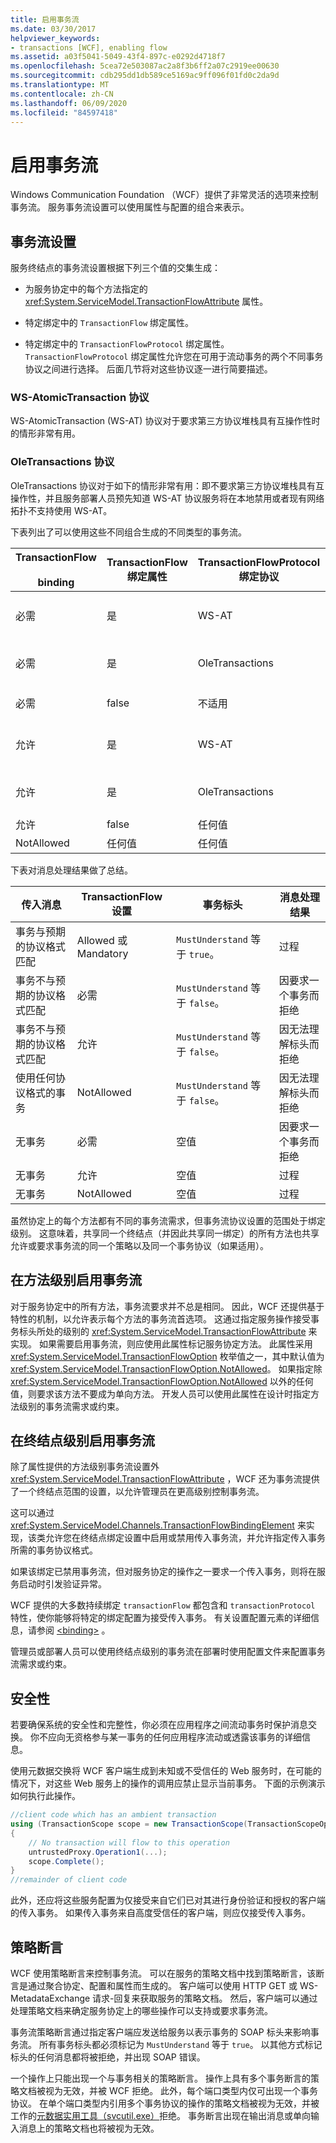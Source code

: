 ```yaml
---
title: 启用事务流
ms.date: 03/30/2017
helpviewer_keywords:
- transactions [WCF], enabling flow
ms.assetid: a03f5041-5049-43f4-897c-e0292d4718f7
ms.openlocfilehash: 5cea72e503087ac2a8f3b6ff2a07c2919ee00630
ms.sourcegitcommit: cdb295dd1db589ce5169ac9ff096f01fd0c2da9d
ms.translationtype: MT
ms.contentlocale: zh-CN
ms.lasthandoff: 06/09/2020
ms.locfileid: "84597418"
---
```

# <a name="enabling-transaction-flow"></a>启用事务流
Windows Communication Foundation （WCF）提供了非常灵活的选项来控制事务流。 服务事务流设置可以使用属性与配置的组合来表示。  
  
## <a name="transaction-flow-settings"></a>事务流设置  
 服务终结点的事务流设置根据下列三个值的交集生成：  
  
- 为服务协定中的每个方法指定的 <xref:System.ServiceModel.TransactionFlowAttribute> 属性。  
  
- 特定绑定中的 `TransactionFlow` 绑定属性。  
  
- 特定绑定中的 `TransactionFlowProtocol` 绑定属性。 `TransactionFlowProtocol` 绑定属性允许您在可用于流动事务的两个不同事务协议之间进行选择。 后面几节将对这些协议逐一进行简要描述。  
  
### <a name="ws-atomictransaction-protocol"></a>WS-AtomicTransaction 协议  
 WS-AtomicTransaction (WS-AT) 协议对于要求第三方协议堆栈具有互操作性时的情形非常有用。  
  
### <a name="oletransactions-protocol"></a>OleTransactions 协议  
 OleTransactions 协议对于如下的情形非常有用：即不要求第三方协议堆栈具有互操作性，并且服务部署人员预先知道 WS-AT 协议服务将在本地禁用或者现有网络拓扑不支持使用 WS-AT。  
  
 下表列出了可以使用这些不同组合生成的不同类型的事务流。  
  
|TransactionFlow<br /><br /> binding|TransactionFlow 绑定属性|TransactionFlowProtocol 绑定协议|事务流的类型|  
|---------------------------------|--------------------------------------|----------------------------------------------|------------------------------|  
|必需|是|WS-AT|事务必须以可以互操作的 WS-AT 格式流动。|  
|必需|是|OleTransactions|事务必须以 WCF OleTransactions 格式流动。|  
|必需|false|不适用|不适用，因为这是无效的配置。|  
|允许|是|WS-AT|事务可以以可互操作的 WS-AT 格式流动。|  
|允许|是|OleTransactions|事务可能以 WCF OleTransactions 格式流动。|  
|允许|false|任何值|不流动事务。|  
|NotAllowed|任何值|任何值|不流动事务。|  
  
 下表对消息处理结果做了总结。  
  
|传入消息|TransactionFlow 设置|事务标头|消息处理结果|  
|----------------------|-----------------------------|------------------------|-------------------------------|  
|事务与预期的协议格式匹配|Allowed 或 Mandatory|`MustUnderstand` 等于 `true`。|过程|  
|事务不与预期的协议格式匹配|必需|`MustUnderstand` 等于 `false`。|因要求一个事务而拒绝|  
|事务不与预期的协议格式匹配|允许|`MustUnderstand` 等于 `false`。|因无法理解标头而拒绝|  
|使用任何协议格式的事务|NotAllowed|`MustUnderstand` 等于 `false`。|因无法理解标头而拒绝|  
|无事务|必需|空值|因要求一个事务而拒绝|  
|无事务|允许|空值|过程|  
|无事务|NotAllowed|空值|过程|  
  
 虽然协定上的每个方法都有不同的事务流需求，但事务流协议设置的范围处于绑定级别。 这意味着，共享同一个终结点（并因此共享同一绑定）的所有方法也共享允许或要求事务流的同一个策略以及同一个事务协议（如果适用）。  
  
## <a name="enabling-transaction-flow-at-the-method-level"></a>在方法级别启用事务流  
 对于服务协定中的所有方法，事务流要求并不总是相同。 因此，WCF 还提供基于特性的机制，以允许表示每个方法的事务流首选项。 这通过指定服务操作接受事务标头所处的级别的 <xref:System.ServiceModel.TransactionFlowAttribute> 来实现。 如果需要启用事务流，则应使用此属性标记服务协定方法。 此属性采用 <xref:System.ServiceModel.TransactionFlowOption> 枚举值之一，其中默认值为 <xref:System.ServiceModel.TransactionFlowOption.NotAllowed>。 如果指定除 <xref:System.ServiceModel.TransactionFlowOption.NotAllowed> 以外的任何值，则要求该方法不要成为单向方法。 开发人员可以使用此属性在设计时指定方法级别的事务流需求或约束。  
  
## <a name="enabling-transaction-flow-at-the-endpoint-level"></a>在终结点级别启用事务流  
 除了属性提供的方法级别事务流设置外 <xref:System.ServiceModel.TransactionFlowAttribute> ，WCF 还为事务流提供了一个终结点范围的设置，以允许管理员在更高级别控制事务流。  
  
 这可以通过 <xref:System.ServiceModel.Channels.TransactionFlowBindingElement> 来实现，该类允许您在终结点绑定设置中启用或禁用传入事务流，并允许指定传入事务所需的事务协议格式。  
  
 如果该绑定已禁用事务流，但对服务协定的操作之一要求一个传入事务，则将在服务启动时引发验证异常。  
  
 WCF 提供的大多数持续绑定 `transactionFlow` 都包含和 `transactionProtocol` 特性，使你能够将特定的绑定配置为接受传入事务。 有关设置配置元素的详细信息，请参阅 [\<binding>](../../configure-apps/file-schema/wcf/bindings.md) 。  
  
 管理员或部署人员可以使用终结点级别的事务流在部署时使用配置文件来配置事务流需求或约束。  
  
## <a name="security"></a>安全性  
 若要确保系统的安全性和完整性，你必须在应用程序之间流动事务时保护消息交换。 你不应向无资格参与某一事务的任何应用程序流动或透露该事务的详细信息。  
  
 使用元数据交换将 WCF 客户端生成到未知或不受信任的 Web 服务时，在可能的情况下，对这些 Web 服务上的操作的调用应禁止显示当前事务。 下面的示例演示如何执行此操作。  
  
```csharp
//client code which has an ambient transaction  
using (TransactionScope scope = new TransactionScope(TransactionScopeOption.Suppress))  
{  
    // No transaction will flow to this operation  
    untrustedProxy.Operation1(...);  
    scope.Complete();  
}  
//remainder of client code  
```  
  
 此外，还应将这些服务配置为仅接受来自它们已对其进行身份验证和授权的客户端的传入事务。 如果传入事务来自高度受信任的客户端，则应仅接受传入事务。  
  
## <a name="policy-assertions"></a>策略断言  
 WCF 使用策略断言来控制事务流。 可以在服务的策略文档中找到策略断言，该断言是通过聚合协定、配置和属性而生成的。 客户端可以使用 HTTP GET 或 WS-MetadataExchange 请求-回复来获取服务的策略文档。 然后，客户端可以通过处理策略文档来确定服务协定上的哪些操作可以支持或要求事务流。  
  
 事务流策略断言通过指定客户端应发送给服务以表示事务的 SOAP 标头来影响事务流。 所有事务标头都必须标记为 `MustUnderstand` 等于 `true`。 以其他方式标记标头的任何消息都将被拒绝，并出现 SOAP 错误。  
  
 一个操作上只能出现一个与事务相关的策略断言。 操作上具有多个事务断言的策略文档被视为无效，并被 WCF 拒绝。 此外，每个端口类型内仅可出现一个事务协议。 在单个端口类型内引用多个事务协议的操作的策略文档被视为无效，并被工作的[元数据实用工具（svcutil.exe）](../servicemodel-metadata-utility-tool-svcutil-exe.md)拒绝。 事务断言出现在输出消息或单向输入消息上的策略文档也将被视为无效。
